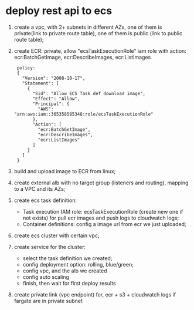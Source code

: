 # deploy rest api to ecs
1. create a vpc, with 2+ subnets in different AZs, one of them is private(link to private route table), one of them is public (link to public route table); 
2. create ECR:
		private, allow "ecsTaskExecutionRole" iam role with action: ecr:BatchGetImage, ecr:DescribeImages, ecr:ListImages
		
		policy:
		{
		  "Version": "2008-10-17",
		  "Statement": [
			{
			  "Sid": "Allow ECS Task def download image",
			  "Effect": "Allow",
			  "Principal": {
				"AWS": "arn:aws:iam::365358585348:role/ecsTaskExecutionRole"
			  },
			  "Action": [
				"ecr:BatchGetImage",
				"ecr:DescribeImages",
				"ecr:ListImages"
			  ]
			}
		  ]
		}
3. build and upload image to ECR from linux;
4. create external alb with no target group (listeners and routing), mapping to a VPC and its AZs;
5. create ecs task definition:
	- Task execution IAM role: ecsTaskExecutionRole (create new one if not exists) for pull ecr images and push logs to cloudwatch logs;
	- Container definitions: config a image url from ecr we just uploaded;
6. create ecs cluster with certain vpc;
7. create service for the cluster:
	- select the task definition we created;
	- config deployment option: rolling, blue/green;
	- config vpc, and the alb we created
	- config auto scaling
	- finish, then wait for first deploy results
8. create private link (vpc endpoint) for, ecr + s3 + cloudwatch logs if fargate are in private subnet
